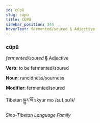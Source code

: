 ```yaml
---
id: cüpü
slug: cüpü
title: CÜPÜ
sidebar_position: 344
hoverText: fermented/soured § Adjective
---
```


### cüpü

*fermented/soured* **§** Adjective

**Verb**: to be fermented/soured

**Noun**: rancidness/sourness

**Modifier**: fermented/soured

Tibetan སྐྱུར་མོ skyur mo /ɕu˥.pʊ˥˧/

*Sino-Tibetan Language Family*